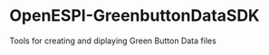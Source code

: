 OpenESPI-GreenbuttonDataSDK
===========================

Tools for creating and diplaying Green Button Data files
